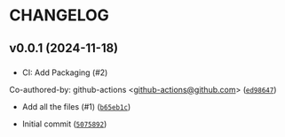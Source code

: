 # CHANGELOG



## v0.0.1 (2024-11-18)

###  

* CI: Add Packaging (#2)

Co-authored-by: github-actions &lt;github-actions@github.com&gt; ([`ed98647`](https://github.com/icecube/simprod-histogram/commit/ed98647d6fe5edd93801ef437bc446c6d97a4925))

* Add all the files (#1) ([`b65eb1c`](https://github.com/icecube/simprod-histogram/commit/b65eb1c83145243dd9100a57953b6caddac5e0a6))

* Initial commit ([`5075892`](https://github.com/icecube/simprod-histogram/commit/50758927f7520908105e9897cbc5106c0ec004f8))
